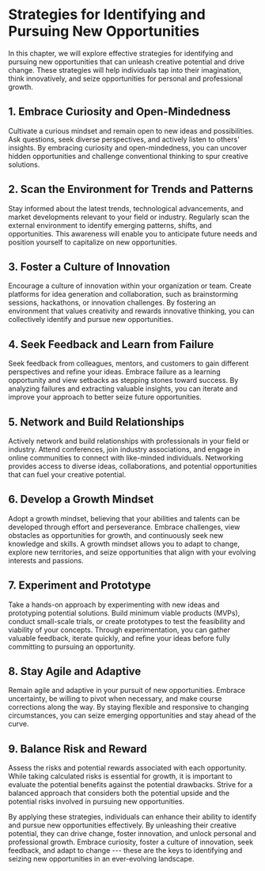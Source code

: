 Strategies for Identifying and Pursuing New Opportunities
====================================================================

In this chapter, we will explore effective strategies for identifying and pursuing new opportunities that can unleash creative potential and drive change. These strategies will help individuals tap into their imagination, think innovatively, and seize opportunities for personal and professional growth.

1\. Embrace Curiosity and Open-Mindedness
----------------------------------------

Cultivate a curious mindset and remain open to new ideas and possibilities. Ask questions, seek diverse perspectives, and actively listen to others' insights. By embracing curiosity and open-mindedness, you can uncover hidden opportunities and challenge conventional thinking to spur creative solutions.

2\. Scan the Environment for Trends and Patterns
-----------------------------------------------

Stay informed about the latest trends, technological advancements, and market developments relevant to your field or industry. Regularly scan the external environment to identify emerging patterns, shifts, and opportunities. This awareness will enable you to anticipate future needs and position yourself to capitalize on new opportunities.

3\. Foster a Culture of Innovation
---------------------------------

Encourage a culture of innovation within your organization or team. Create platforms for idea generation and collaboration, such as brainstorming sessions, hackathons, or innovation challenges. By fostering an environment that values creativity and rewards innovative thinking, you can collectively identify and pursue new opportunities.

4\. Seek Feedback and Learn from Failure
---------------------------------------

Seek feedback from colleagues, mentors, and customers to gain different perspectives and refine your ideas. Embrace failure as a learning opportunity and view setbacks as stepping stones toward success. By analyzing failures and extracting valuable insights, you can iterate and improve your approach to better seize future opportunities.

5\. Network and Build Relationships
----------------------------------

Actively network and build relationships with professionals in your field or industry. Attend conferences, join industry associations, and engage in online communities to connect with like-minded individuals. Networking provides access to diverse ideas, collaborations, and potential opportunities that can fuel your creative potential.

6\. Develop a Growth Mindset
---------------------------

Adopt a growth mindset, believing that your abilities and talents can be developed through effort and perseverance. Embrace challenges, view obstacles as opportunities for growth, and continuously seek new knowledge and skills. A growth mindset allows you to adapt to change, explore new territories, and seize opportunities that align with your evolving interests and passions.

7\. Experiment and Prototype
---------------------------

Take a hands-on approach by experimenting with new ideas and prototyping potential solutions. Build minimum viable products (MVPs), conduct small-scale trials, or create prototypes to test the feasibility and viability of your concepts. Through experimentation, you can gather valuable feedback, iterate quickly, and refine your ideas before fully committing to pursuing an opportunity.

8\. Stay Agile and Adaptive
--------------------------

Remain agile and adaptive in your pursuit of new opportunities. Embrace uncertainty, be willing to pivot when necessary, and make course corrections along the way. By staying flexible and responsive to changing circumstances, you can seize emerging opportunities and stay ahead of the curve.

9\. Balance Risk and Reward
--------------------------

Assess the risks and potential rewards associated with each opportunity. While taking calculated risks is essential for growth, it is important to evaluate the potential benefits against the potential drawbacks. Strive for a balanced approach that considers both the potential upside and the potential risks involved in pursuing new opportunities.

By applying these strategies, individuals can enhance their ability to identify and pursue new opportunities effectively. By unleashing their creative potential, they can drive change, foster innovation, and unlock personal and professional growth. Embrace curiosity, foster a culture of innovation, seek feedback, and adapt to change --- these are the keys to identifying and seizing new opportunities in an ever-evolving landscape.
